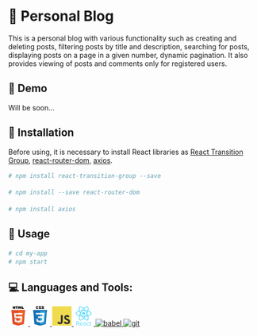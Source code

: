 # 📑 Personal Blog

This is a personal blog with various functionality such as creating and deleting posts, filtering posts by title and description, searching for posts, displaying posts on a page in a given number, dynamic pagination. It also provides viewing of posts and comments only for registered users.

## 👾 Demo
Will be soon...

## 💽 Installation

Before using, it is necessary to install React libraries as [React Transition Group](https://reactcommunity.org/react-transition-group/), [react-router-dom](https://learn.react-js.dev/ecosystem/routing), [axios](https://www.npmjs.com/package/axios).

```bash
# npm install react-transition-group --save

# npm install --save react-router-dom

# npm install axios

```

## 🚀 Usage
```bash
# cd my-app
# npm start
```

## 💻 Languages and Tools:
<p align="left"><a href="https://www.w3.org/html/" target="_blank" rel="noreferrer"> <img src="https://raw.githubusercontent.com/devicons/devicon/master/icons/html5/html5-original-wordmark.svg" alt="html5" width="40" height="40"/> </a>   <a href="https://www.w3schools.com/css/" target="_blank" rel="noreferrer"> <img src="https://raw.githubusercontent.com/devicons/devicon/master/icons/css3/css3-original-wordmark.svg" alt="css3" width="40" height="40"/> </a> <a href="https://developer.mozilla.org/en-US/docs/Web/JavaScript" target="_blank" rel="noreferrer"> <img src="https://raw.githubusercontent.com/devicons/devicon/master/icons/javascript/javascript-original.svg" alt="javascript" width="40" height="40"/> </a> <a href="https://reactjs.org/" target="_blank" rel="noreferrer"> <img src="https://raw.githubusercontent.com/devicons/devicon/master/icons/react/react-original-wordmark.svg" alt="react" width="40" height="40"/> </a> <a href="https://babeljs.io/" target="_blank" rel="noreferrer"> <img src="https://www.vectorlogo.zone/logos/babeljs/babeljs-icon.svg" alt="babel" width="40" height="40"/> </a><a href="https://git-scm.com/" target="_blank" rel="noreferrer"> <img src="https://www.vectorlogo.zone/logos/git-scm/git-scm-icon.svg" alt="git" width="40" height="40"/> </a> </p>
 
